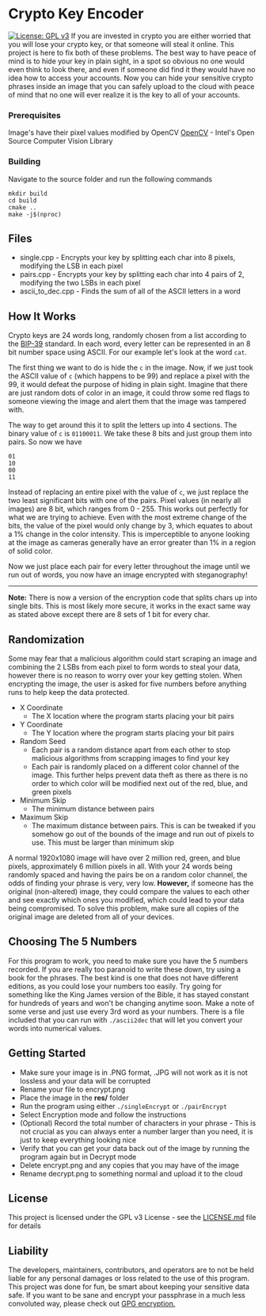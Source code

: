 # Crypto Key Encoder
[![License: GPL v3](https://img.shields.io/badge/License-GPL%20v3-blue.svg)](https://www.gnu.org/licenses/gpl-3.0)
If you are invested in crypto you are either worried that you will lose your crypto key, or that someone will steal it online. This project is here to fix both of these problems. The best way to have peace of mind is to hide your key in plain sight, in a spot so obvious no one would even think to look there, and even if someone did find it they would have no idea how to access your accounts. Now you can hide your sensitive crypto phrases inside an image that you can safely upload to the cloud with peace of mind that no one will ever realize it is the key to all of your accounts.

### Prerequisites
Image's have their pixel values modified by OpenCV
[OpenCV](https://github.com/opencv/opencv) - Intel's Open Source Computer Vision Library

### Building
Navigate to the source folder and run the following commands
```
mkdir build
cd build
cmake ..
make -j$(nproc)
```

## Files
* single.cpp - Encrypts your key by splitting each char into 8 pixels, modifying the LSB in each pixel
* pairs.cpp - Encrypts your key by splitting each char into 4 pairs of 2, modifying the two LSBs in each pixel
* ascii_to_dec.cpp - Finds the sum of all of the ASCII letters in a word

## How It Works
Crypto keys are 24 words long, randomly chosen from a list according to the [BIP-39](https://github.com/bitcoin/bips/blob/master/bip-0039.mediawiki) standard. In each word, every letter can be represented in an 8 bit number space using ASCII. For our example let's look at the word ```cat```.

The first thing we want to do is hide the ```c``` in the image. Now, if we just took the ASCII value of ```c``` (which happens to be 99) and replace a pixel with the 99, it would defeat the purpose of hiding in plain sight. Imagine that there are just random dots of color in an image, it could throw some red flags to someone viewing the image and alert them that the image was tampered with.

The way to get around this it to split the letters up into 4 sections. The binary value of ```c``` is ```01100011```. We take these 8 bits and just group them into pairs. So now we have
```
01
10
00
11
```

Instead of replacing an entire pixel with the value of ```c```, we just replace the two least significant bits with one of the pairs. Pixel values (in nearly all images) are 8 bit, which ranges from 0 - 255. This works out perfectly for what we are trying to achieve. Even with the most extreme change of the bits, the value of the pixel would only change by 3, which equates to about a 1% change in the color intensity. This is imperceptible to anyone looking at the image as cameras generally have an error greater than 1% in a region of solid color.

Now we just place each pair for every letter throughout the image until we run out of words, you now have an image encrypted with steganography!

--------------------

**Note:** There is now a version of the encryption code that splits chars up into single bits. This is most likely more secure, it works in the exact same way as stated above except there are 8 sets of 1 bit for every char.

## Randomization
Some may fear that a malicious algorithm could start scraping an image and combining the 2 LSBs from each pixel to form words to steal your data, however there is no reason to worry over your key getting stolen. When encrypting the image, the user is asked for five numbers before anything runs to help keep the data protected.

* X Coordinate
    * The X location where the program starts placing your bit pairs
* Y Coordinate
    * The Y location where the program starts placing your bit pairs
* Random Seed
    * Each pair is a random distance apart from each other to stop malicious algorithms from scrapping images to find your key
    * Each pair is randomly placed on a different color channel of the image. This further helps prevent data theft as there        as there is no order to which color will be modified next out of the red, blue, and green pixels
* Minimum Skip
    * The minimum distance between pairs
* Maximum Skip
    * The maximum distance between pairs. This is can be tweaked if you somehow go out of the bounds of the image and run out        of pixels to use. This must be larger than minimum skip

A normal 1920x1080 image will have over 2 million red, green, and blue pixels, approximately 6 million pixels in all. With your 24 words being randomly spaced and having the pairs be on a random color channel, the odds of finding your phrase is very, very low. **However,** if someone has the original (non-altered) image, they could compare the values to each other and see exactly which ones you modified, which could lead to your data being compromised. To solve this problem, make sure all copies of the original image are deleted from all of your devices.

## Choosing The 5 Numbers
For this program to work, you need to make sure you have the 5 numbers recorded. If you are really too paranoid to write these down, try using a book for the phrases. The best kind is one that does not have different editions, as you could lose your numbers too easily. Try going for something like the King James version of the Bible, it has stayed constant for hundreds of years and won't be changing anytime soon. Make a note of some verse and just use every 3rd word as your numbers. There is a file included that you can run with ```./ascii2dec``` that will let you convert your words into numerical values.

## Getting Started
* Make sure your image is in .PNG format, .JPG will not work as it is not lossless and your data will be corrupted
* Rename your file to encrypt.png
* Place the image in the **res/** folder
* Run the program using either ```./singleEncrypt``` or ```./pairEncrypt```
* Select Encryption mode and follow the instructions
* (Optional) Record the total number of characters in your phrase - This is not crucial as you can always enter a number        larger than you need, it is just to keep everything looking nice
* Verify that you can get your data back out of the image by running the program again but in Decrypt mode
* Delete encrypt.png and any copies that you may have of the image
* Rename decrypt.png to something normal and upload it to the cloud

## License

This project is licensed under the GPL v3 License - see the [LICENSE.md](LICENSE.md) file for details

## Liability
The developers, maintainers, contributors, and operators are to not be held liable for any personal damages or loss related to the use of this program. This project was done for fun, be smart about keeping your sensitive data safe. If you want to be sane and encrypt your passphrase in a much less convoluted way, please check out [GPG encryption.](https://gnupg.org/)